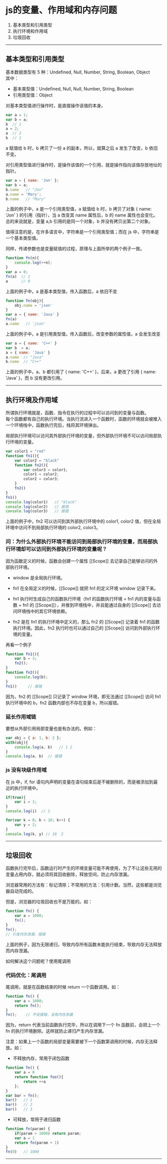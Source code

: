 # js的变量、作用域和内存问题

1. 基本类型和引用类型
2. 执行环境和作用域
3. 垃圾回收

****************

## 基本类型和引用类型
基本数据类型有 5 种：Undefined, Null, Number, String, Boolean, Object   
其中：
- 基本类型值：Undefined, Null, Null, Number, String, Boolean  
- 引用类型值：Object    

对基本类型值进行操作时，是直接操作该值的本身。  
```js
var a = 1;
var b = a;
b  // 1 
a = 2;
a  // 2
b  // 1
```
a 赋值给 b 时，b 拷贝了一份 a 的副本，所以，就算之后 a 发生了改变，b 依旧不变。

对引用类型值进行操作时，是操作该值的一个引用，就是操作指向该值存放地址的指针。
```js
var a = { name: 'Jon' };
var b = a;
b.name   // "Jon"
a.name = 'Mary';
b.name   // "Mary"
```
上面的例子中，a 是一个引用类型值，a 赋值给 b 时，b 拷贝了对象 { name: 'Jon' } 的引用（指针），当 a 改变其 name 属性后，b 的 name 属性也会变化。总的来说就是，变量 a,b 引用的是同一个对象，b 并没有拷贝出第二个对象。

值得注意的是，在许多语言中，字符串是一个引用类型值；而在 js 中，字符串是一个基本类型值。

同样，传递参数也是变量赋值的过程，原理与上面所举的两个例子一致。
```js
function fn(n){
    console.log(++n);
} 
var a = 0;
fn(a)  // 1
a      // 0
```
上面的例子中，a 是基本类型值，传入函数后，a 依旧不变
```js
function fn(obj){
    obj.name = 'json'
}
var a = { name: 'Java' }
fn(a)
a.name   // 'json'
```
上面的例子中，a 是引用类型值，传入函数后，改变参数的属性值，a 会发生改变

```js
var a = { name: 'C++' }
var b  = a;
a = { name: 'Java' }
a.name  // "Java"
b.name  // "C++"
```
上面的例子中，a、b 都引用了 { name: 'C++' }，后来，a 更改了引用 { name: 'Java' }，而 b 没有更改引用。  
  
***********************

## 执行环境及作用域
所谓执行环境就是，函数、指令在执行的过程中可以访问到的变量与函数。  
每个函数都有自己的执行环境。当执行流进入一个函数时，函数的环境就会被推入一个环境栈中，函数执行完后，栈将其环境弹出。

局部执行环境可以访问其外部执行环境的变量，但外部执行环境不可以访问局部执行环境的变量。
```js
var color1 = "red"
function fn1(){
    var color2 = "black"
    function fn2(){
        var color3 = color1;
        color1 = color2;
        color2 = color3;
    }
    fn2()
}
fn1()
console.log(color1)   // "black"
console.log(color2)   // 报错
console.log(color3)   // 报错
```
上面的例子中，fn2 可以访问到其外部执行环境中的 color1, color2 值，但在全局环境中访问不到局部执行环境的 color2, color3。

### 问：为什么外部执行环境不能访问到局部执行环境的变量，而局部执行环境却可以访问到外部执行环境的变量呢？  

因为函数定义的时候，函数会创建一个属性 [[Scope]] 去记录自己能够访问的外部执行环境。

- window 是全局执行环境。

- fn1 在全局定义的时候，[[Scope]] 就把 fn1 的定义环境 window 记录下来。

- fn1 执行时生成自己的函数执行环境（fn1 的函数执行环境 = fn1 内的变量与函数 + fn1 的 [[Scope]]），并推到环境栈中，并且能通过自身的 [[Scope]] 去访问环境栈中的其它环境依赖。

- fn2 是在 fn1 的执行环境中定义的，那么 fn2 的 [[Scope]] 记录着 fn1 的函数执行环境。因此，fn2 执行时也可以通过自己的 [[Scope]] 访问到外部执行环境的变量。

再看一个例子
```js
function fn1(){
    var b = 3;
    fn2();
}
function fn2(){
    console.log(b);
}
fn1()     // 报错
```
因为，fn2 的 [[Scope]] 只记录了 window 环境，即无法通过 [[Scope]] 访问 fn1 执行环境中的 b，fn2 函数内部也不存在变量 b，所以报错。

### 延长作用域链
要想从外部引用局部变量也是有办法的。例如：
```js
var obj = { a: 1, b: 2 };
with(obj){
    console.log(a, b)   // 1 2
}
console.log(a, b)  // 报错              
```

### js 没有块级作用域
在 js 中，if, for 语句内声明的变量在语句结束后是不被删除的，而是被添加到最近的执行环境中。
```js
if(true){
    var i = 1;
}
console.log(i)  // 1

for(var k = 0; k < 10; k++) {
    var y = 2;
}
console.log(k, y) // 10  2
```

******************

## 垃圾回收
函数执行完毕后，函数运行时产生的环境变量可能不再使用，为了不让这些无用的变量占用内存，就必须将其回收删除，释放空间，防止内存泄漏。

浏览器常用的方法有：标记清除；不常用的方法：引用计数。当然，这些都是浏览器自动完成的。

但是，浏览器的垃圾回收也不是万能的。如：
```js
function fn() {
    var a = 1000;
    fn();
}
fn();
// 引发内存泄漏，报错
```
上面的例子，因为无限递归，导致内存所有函数未能执行结束，导致内存无法释放而内存泄漏。

如何解决这个问题呢？使用尾调用

### 代码优化：尾调用
尾调用，就是在函数结束的时候 return 一个函数调用。如：
```js
function fn() {
    var a = 1000;
    return fn();
}
fn();    // 不会报错，没有内存泄漏
```
因为，return 代表当前函数执行完毕，所以在调用下一个 fn 函数前，会把上一个 fn 的执行环境删除。这样就防止递归产生内存泄漏。 

注意：如果上一个函数的局部变量需要被下一个函数第调用的时候，内存无法释放。如：

- 不释放内存，常用于闭包函数
```js
function fn() {
    var a = 0
    return function foo(){
        return ++a
    };
}
var bar = fn();
bar()   // 1
bar()   // 2
bar()   // 3
```

- 可释放，常用于递归函数
```js
function fn(param) {
    if(param > 1000) return param;
    var a = 1
    return fn(param + 1)
}
fn(0)   // 1000
```

******************